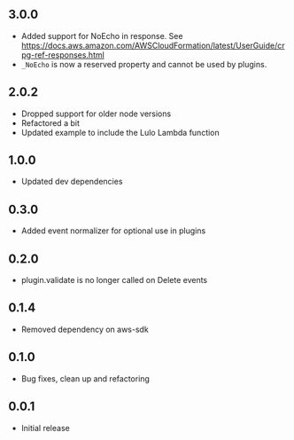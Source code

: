 ## 3.0.0
* Added support for NoEcho in response. See https://docs.aws.amazon.com/AWSCloudFormation/latest/UserGuide/crpg-ref-responses.html
* `_NoEcho` is now a reserved property and cannot be used by plugins.

## 2.0.2
* Dropped support for older node versions
* Refactored a bit
* Updated example to include the Lulo Lambda function

## 1.0.0
* Updated dev dependencies

## 0.3.0
* Added event normalizer for optional use in plugins

## 0.2.0
* plugin.validate is no longer called on Delete events

## 0.1.4
* Removed dependency on aws-sdk

## 0.1.0
* Bug fixes, clean up and refactoring

## 0.0.1
* Initial release
